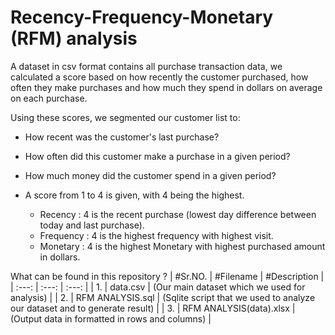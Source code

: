 # Recency-Frequency-Monetary (RFM) analysis

A dataset in csv format contains all purchase transaction data, we calculated a score based on how recently the customer purchased, how often they make purchases and how much they spend in dollars on average on each purchase.

Using these scores, we segmented our customer list to:
 + How recent was the customer's last purchase?
 + How often did this customer make a purchase in a given period?
 + How much money did the customer spend in a given period?
 
 + A score from 1 to 4 is given, with 4 being the highest.
	- Recency : 4 is the recent purchase (lowest day difference between today and last purchase).
	- Frequency : 4 is the highest frequency with highest visit.
	- Monetary : 4 is the highest Monetary with highest purchased amount in dollars.
	
What can be found in this repository ?
| #Sr.NO. | #Filename | #Description |
| :---: | :---: | :---: |
| 1. | data.csv | (Our main dataset which we used for analysis) |
| 2. | RFM ANALYSIS.sql | (Sqlite script that we used to analyze our dataset and to generate result) |
| 3. | RFM ANALYSIS(data).xlsx | (Output data in formatted in rows and columns) |